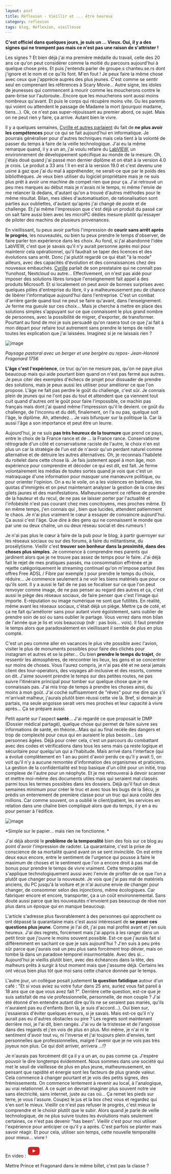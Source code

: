 ```yaml
---
layout: post
title: Réflexion - Vieillir et ... être heureux
category: reflexion
tags: blog, Réflexion, vieillesse
---
```

**C'est officiel dans quelques jours, je suis un ... Vieux. Oui, il y a des signes qui ne trompent pas mais ce n'est pas une raison de s'attrister !**

Les signes ? Et bien déjà j'ai ma première médaille du travail, celle des 20 ans ce qu'on peut considérer comme la moitié du parcours aujourd'hui à quelque chose près. Et puis j'entends parler de groupe.s chanteu.se.rs dont j'ignore et le nom et ce qu'ils font. M'en fout ! Je peux faire la même chose avec ceux que j'apprécie auprès des plus jeunes. C'est comme se sentir seul en comprenant les références à Scary Movie... Autre signe, les idoles de jeunesses qui commencent à mourir comme les moucherons contre le pare-brise sur l'autoroute...Encore que les moucherons sont aussi moins nombreux qu'avant. Et puis le corps qui récupère moins vite. Ou les parents qui voient ou attendent le passage de Madame la mort (pourquoi madame, tiens...). Ok, ce n'est pas super-réjouissant au premier abord, ce sujet. Mais on ne peut rien y faire, ça arrive. Autant bien le vivre.

Il y a quelques semaines, <a href="https://cyrille-borne.com/forum/discussion/878/ah-si-je-pouvais-fermer-ma-gueule-ca-me-ferait-des-vacances#latest">Cyrille et autres parlaient</a> du fait de **ne plus avoir les compétences** pour ce qui se fait aujourd'hui en informatique. Je pourrais généraliser pour d'autres techniques mais cela tient à la volonté de passer du temps à faire de la veille technologique. J'ai eu la même remarque quand, il y a un an, j'ai voulu refaire du <a href="https://en.wikipedia.org/wiki/LabVIEW">LabVIEW,</a> un environnement de développement spécifique au monde de la mesure. Oh, j'étais doué quand j'ai passé mon dernier diplôme et on était à la version 4.0 je crois. Le produit a 33 ans ! Il en est à la version 19.0 et c'est devenu une usine à gaz que j'ai du mal à appréhender, ne serait-ce que par le poids des bibliothèques. Je veux bien utiliser du logiciel propriétaire mais je ne suis plus prêt à avoir une machine de compet rien que pour ça. J'ai retrouvé un peu mes marques au début mais je n'avais ni le temps, ni même l'envie de me relancer là dedans, d'autant qu'on a trouvé d'autres méthodes pour le même résultat. Bilan, mes idées d'automatisation, de rationalisation sont parties aux oubliettes, d'autant qu'après j'ai changé de poste et de challenge. Et j'ai même l'impression que c'est déjà un produit du passé car on sait faire aussi bien avec les microPC dédiés mesure plutôt qu'essayer de piloter des machins de plusieurs provenances.

En vieillissant, tu peux avoir parfois l'impression de **courir sans arrêt après le progrès**, les nouveautés, ou bien tu peux prendre le temps d'observer, de faire parler ton expérience dans les choix. Au fond, si j'ai abandonné l'idée LabVIEW, c'est que je savais qu'il n'y aurait personne après moi pour maintenir cela opérationnel, qu'il faudrait se taper des licences et des évolutions sans arrêt. Donc j'ai plutôt regardé ce qui était "à la mode" ailleurs, avec des capacités d'évolution et des connaissances chez des nouveaux embauchés. <a href="https://cyrille-borne.com">Cyrille</a> parlait de son prestataire qui ne connaît pas Yunohost, Nextcloud ou autre... Effectivement, on n'est pas aidé pour imposer des solutions libres lorsque l'enseignement fait appel à des produits Microsoft. Et si localement on peut avoir de bonnes surprises avec quelques pôles d'entreprise du libre, il y a malheureusement peu de chance de libérer l'informatique aujourd'hui dans l'entreprise. C'est un combat d'arrière garde quand tout ne peut se faire qu'avant, dans l'enseignement. Je ferme ma gueule sur ces choix... Mais je cherche à mettre en place des solutions simples s'appuyant sur ce que connaissent le plus grand nombre de personnes, avec la possibilité de migrer, d'exporter, de transformer. Pourtant au fond de moi je suis persuadé qu'on rasera tout ce que j'ai fait à mon départ pour refaire tout autrement sans prendre le temps de relire toutes les explication que j'ai laissées. Imaginez si je ne laissais rien ? 

![image](https://upload.wikimedia.org/wikipedia/commons/thumb/7/73/Jean-Honoré_Fragonard_%281732–1806%29_A_pastoral_landscape.jpg/959px-Jean-Honoré_Fragonard_%281732–1806%29_A_pastoral_landscape.jpg)

*Paysage pastoral avec un berger et une bergère au repos- Jean-Honoré Fragonard 1756*

**L'âge c'est l'expérience**, ce truc qu'on ne mesure pas, qu'on ne paye plus beaucoup mais qui aide pourtant bien quand on n'est pas fermé aux autres.  Je peux citer des exemples d'échecs de projet pour dissuader de prendre des solutions, mais je peux aussi les utiliser pour améliorer ce que l'on propose. L'âge ne fait pas perdre le goût du challenge, c'est sûr. Je connais plein de jeunes qui ne l'ont pas du tout et attendent que ça viennent tout cuit quand d'autres ont le goût pour faire l'impossible, ce machin pas français mais dont j'ai quand même l'impression qu'il le devient. ce goût du challenge, de l'inconnu et du défi, finalement, on l'a ou pas, quelque soit l'âge, le diplôme. Ah, attendez... Je vais bifurquer sur la politique là. Car là aussi l'âge a son importance et peut être un leurre.

Aujourd'hui, je ne suis **pas très heureux de la tournure** que prend ce pays, entre le choix de la France rance et de ... la France rance. Conservatisme rétrograde d'un côté et conservatisme raciste de l'autre, le choix n'en est plus un car la stratégie de l'un est de n'avoir qu'un perdant naturel comme alternative et de détruire les autres alternatives. Oh, je reconnais l'habileté du roitelet dans cette chose là. Je fais justement appel à mon âge, mon expérience pour comprendre et décoder ce qui est dit, est fait. Je ferme volontairement les médias de toutes sortes quand je vois que c'est un matraquage d'une information pour masquer une manœuvre politique, ou pour orienter l'opinion. On a eu le voile, on a les violences en banlieue, les quotas d'immigrés et on peut maintenant analyser la gestion de la crise des gilets jaunes et des manifestations. Malheureusement ce réflexe de prendre de la hauteur et du recul, de ne pas se laisser porter par l'actualité et l'infobésité n'est pas courant chez mes concitoyens, mes proches même. Et en même temps, j'en connais qui , bien que lucides, attendent patiemment le chaos.  Je n'ai plus vraiment le cœur à essayer de convaincre aujourd'hui. Ça aussi c'est l'âge. Que dire à des gens qui ne connaissent le monde que par une ou deux chaîne, un ou deux réseau social et des rumeurs !

Je n'ai pas plus le cœur à faire de la pub pour le blog, à partir guerroyer sur les réseaux sociaux ou sur des forums, à faire du militantisme, du prosélytisme. Vieillir c'est **trouver son bonheur dans la proximité, dans des choses plus simples**. Je commence à comprendre mes parents qui jardinent alors que je ne trouve pas assez de temps pour le faire. J'ai déjà fait le rejet de mes pratiques passés, ma consommation effrénée et je rejette catégoriquement le streaming continuel qu'on m'impose partout (les offres Free ADSL / Fibre par exemple ) pour prendre le temps du choix, réduire... Je commence seulement à ne voir les biens matériels que pour ce qu'ils sont. Il y a aussi le fait de ne pas se focaliser sur ce que l'on peut renvoyer comme image, de ne pas penser au regard des autres et ça, c'est aussi le piège des réseaux sociaux, de faire penser que c'est l'image qui importe. E-réputation ou image numérique ne sont que futilités. En réalité, même avant les réseaux sociaux, c'était déjà un piège. Mettre ça de coté, et ça ne fait qu'améliorer sans pour autant vivre égoïstement, sans oublier de prendre soin de soi ou sans oublier le partage. Vous verrez dans mon bilan de l'année que je lis et vois beaucoup (ndr : pas bois... vois). Il faut prendre le temps alors que paradoxalement en vieillissant il semble de plus en plus compté. 

C'est un peu comme aller en vacances le plus vite possible avec l'avion, visiter le plus de monuments possibles pour faire des clichés pour instagram et autres et se la péter... Ou bien **prendre le temps du trajet**, de ressentir les atmosphères, de rencontrer les lieux, les gens et se concentrer sur moins de choses. Vous l'aurez compris, je n'ai pas été et ne serai jamais client des tour-operators, des voyages all-inclusive et des resorts, comme on dit. J'aime souvent prendre le temps sur des petites routes, ne pas suivre l'itinéraire principal pour tomber sur quelque chose que je ne connaissais pas. J'ai mis trop de temps à prendre les choses ainsi, du moins à mon goût. J'ai coché suffisamment de "rêves" pour me dire que s'il m'arrivait malheur, j'aurais plutôt bien réussi cette vie là. Bref, si demain je partais, ma seule angoisse serait vers mes proches et leur capacité à vivre après... Ça se prépare aussi. 

Petit aparté sur l'aspect **santé**... J'ai regardé ce que proposait le DMP (Dossier médical partagé), quelque chose qui permet de faire suivre ses informations de santé, en théorie...Mais qui au final recèle des dangers et trop de complexité pour ceux qui en auraient le plus besoin... Les personnes âgées. Déjà pour créer cela, c'est un parcours du combattant avec des codes et vérifications dans tous les sens mais ça reste logique et sécuritaire pour quelqu'un qui a l'habitude. Mais arrivé dans l'interface (qui a évolué complètement en 1 an au point d'avoir perdu ce qu'il y avait !), on voit qu'il n'y a aucune remontée d'information des organismes et praticiens. La gestion de la confidentialité est trop basique d'un côté pour un initié, trop complexe de l'autre pour un néophyte. Et je me retrouverai à devoir scanner et mettre moi-même des documents utiles mais qui seraient mal classés parmi tous les termes possibles dans les dossiers. Déjà qu'il faut un deux semaines minimum pour créer le truc et avec tous les bugs de la Sécu, je prédis un enterrement de première classe pour un truc qui aura coûté des millions. Car comme souvent, on a oublié le client/patient, les services en relation dans une chaîne bien compliqué alors que du temps, il y en a eu pour penser à l'édifice.

![image](https://filedn.eu/llqi9IBxlYouGRXYG2xlROb/img/2019/dmp.jpg)

*Simple sur le papier... mais rien ne fonctionne. *

J'ai déjà abordé le **problème de la temporalité** bien des fois sur ce blog au point d'avoir l'impression de radoter. La quarantaine, c'est la prise de conscience de sa mortalité quand avant on se sent invincible. On est entre deux eaux encore, entre le sentiment de l'urgence qui pousse à faire le maximum de choses et le sentiment que l'on a encore droit à pas mal de bonus pour prendre le temps de vivre vraiment. Cette temporalité s'applique technologiquement aussi avec l'envie de profiter de ce que l'on a plutôt que changer pour la nouveauté. Je vois que j'ai pas mal de matériels anciens, du PC jusqu'à la voiture et je n'ai aucune envie de changer pour changer, de consommer selon des injonctions, même écologiques. Car fabriquer encore et encore, transporter, ça a un coût environnemental. Sans doute aussi parce que les nouveautés n'envoient pas beaucoup de rêve non plus dans un époque qui en manque beaucoup. 

L'article s'adresse plus favorablement à des personnes qui approchent ou ont dépassé la quarantaine mais c'est aussi intéressant de **se poser ces questions plus jeune**. Comme je l'ai dit, j'ai pas mal profité avant et j'en suis heureux. J'ai des regrets, forcément mais j'ai appris à les ranger dans un petit tiroir que j'ouvre le moins souvent possible. Est-ce que j'aurais fait si différemment en sachant ce que je sais aujourd'hui ? J'en suis à peu près sûr parce que j'aurais osé un peu plus sans forcément trop dévier, mais on tombe là dans un paradoxe temporel insurmontable. Avec des si... Aujourd'hui je vieillis plutôt bien, avec des échéances dans la tête, des malheurs prêts à surgir à tout moment mais que j'assume déjà. Certains les ont vécus bien plus tôt que moi sans cette chance donnée par le temps. 

L'autre jour, un collègue posait justement **la question fatidique** autour d'un café : "Et si vous aviez su votre futur dans 25 ans, auriez vous fait pareil à 18 ans que ce que vous avez fait ?". Derrière cette question, est-ce que je suis satisfait de ma vie professionnelle, personnelle, de mon couple ? J'ai été étonné d'en entendre autant dire qu'ils ne se seraient pas mariés, qu'ils n'auraient pas eu d'enfants (bon là, je suis d'accord...). Oui bien sur, j'essaierais d'éviter quelques erreurs, si je savais. Mais est-ce qu'il n'y aurait pas eu d'autres obstacles ou pire ? Les regrets sont maintenant derrière moi, je l'ai dit, bien rangés. J'ai vu de la tristesse et de l'angoisse dans des regards et j'en vois de plus en plus. Moi même, je n'ai ni le sentiment d'avoir tout vu, ni l'inverse et j'ai toujours plein d'envies, tant personnelles que professionnelles, malgré l'avenir que je ne vois pas très joyeux non plus. Ce qui doit arriver, arrivera ...!?

Je n'aurais pas forcément dit ça il y a un an, ou pas comme ça. J'espère pouvoir le dire longtemps évidemment. Nous sommes dans une société qui met le seuil de vieillesse de plus en plus jeune, malheureusement, en pensant que rapidité et énergie sont les facteurs de plus grande valeur. Cela commence à changer pourtant et je vois des petits signes, des frémissements. On commence lentement à revenir au local, à l'analogique, au vrai relationnel. A ce sujet on devrait imaginer plus souvent notre vie sans électricité, sans internet, juste au cas où... Ça remet les pieds sur terre, je vous l'assure. Coupez le jus et la box chez vous et regardez qui s'en sort le mieux. Vieillir ce n'est pas refuser le progrès, c'est mieux le comprendre et le choisir plutôt que le subir. Alors quand je parle de veille technologique, de ne plus suivre toutes les évolutions mais seulement certaines, ce n'est pas devenir "has been". Vieillir c'est pour moi utiliser l'expérience pour anticiper ce qu'il y a après. C'est parfois se planter mais savoir réagir. Et pour cela, utiliser son temps, cette nouvelle temporalité pour mieux... vivre !

En video : [![video](/images/youtube.png)](https://www.youtube.com/watch?v=8EdxM72EZ94)

Mettre Prince et Fragonard dans le même billet, c'est pas la classe ? 


